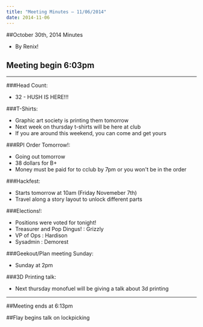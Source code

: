 ```yaml
---
title: "Meeting Minutes – 11/06/2014"
date: 2014-11-06
---
```

##October 30th, 2014 Minutes
* By Renix!

## Meeting begin 6:03pm

 - - -

###Head Count:
* 32 - HUSH IS HERE!!!

###T-Shirts:
* Graphic art society is printing them tomorrow
* Next week on thursday t-shirts will be here at club
* If you are around this weekend, you can come and get yours

###RPI Order Tomorrow!:
* Going out tomorrow
* 38 dollars for B+
* Money must be paid for to cclub by 7pm or you won't be in the order

###Hackfest:
* Starts tomorrow at 10am (Friday Novemeber 7th)
* Travel along a story layout to unlock different parts

###Elections!:
* Positions were voted for tonight!
* Treasurer and Pop Dingus! : Grizzly
* VP of Ops : Hardison
* Sysadmin : Demorest

###Geekout/Plan meeting Sunday:
* Sunday at 2pm

###3D Printing talk:
* Next thursday monofuel will be giving a talk about 3d printing 

- - - 

##Meeting ends at 6:13pm

##Flay begins talk on lockpicking
